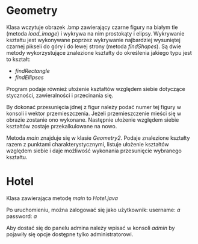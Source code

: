 # Geometry

Klasa wczytuje obrazek .bmp zawierający czarne figury na białym tle (metoda _load_image_) i wykrywa na nim prostokąty i elipsy. Wykrywanie kształtu jest wykonywane poprzez wykrywanie najbardziej wysuniętej czarnej pikseli do góry i do lewej strony (metoda _findShapes_). Są dwie metody wykorzystujące znalezione kształty do określenia jakiego typu jest to kształt: 
* _findRectangle_
* _findEllipses_

Program podaje również ułożenie kształtów względem siebie dotyczące styczności, zawieralności i przecinania się.

By dokonać przesunięcia jdnej z figur należy podać numer tej figury w konsoli i wektor przemieszczenia. Jeżeli przemieszczenie mieści się w obrazie zostanie ono wykonane. Następnie ułożenie względem siebie kształtów zostaje przekalkulowane na nowo.

Metoda _main_ znajduje się w klasie _Geometry2_. 
Podaje znalezione kształty razem z punktami charakterystycznymi, listuje ułożenie kształtów względem siebie i daje możliwość wykonania przesunięcie wybranego kształtu.   


# Hotel

Klasa zawierająca metodę _main_ to _Hotel.java_

Po uruchomieniu, można zalogować się jako użytkownik:
  username: _a_
  password: _a_

Aby dostać się do panelu admina należy wpisać w konsoli _admin_ by pojawiły się opcje dostępne tylko administratorowi.
